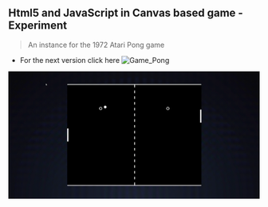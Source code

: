 Html5 and JavaScript in Canvas based game - Experiment
---

>An instance for the 1972 Atari Pong game
- For the next version click here ![Game_Pong](https://github.com/r4nd3l/Game_Pong)

![Game_Ball_and_Paddle](https://github.com/r4nd3l/Game_Ball_and_Paddle/blob/master/img/sample.gif)

